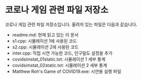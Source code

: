 # 코로나 게임 관련 파일 저장소
코로나 게임 관련 파일 저장소입니다. 올려저 있는 파일은 다음과 같습니다.
 - readme.md: 현재 읽고 있는 이 문서
 - s1.cpp: 시뮬레이션 1에 사용된 코드
 - s2.cpp: 시뮬레이션 2에 사용된 코드
 - inter.cpp: 직접 시연 가능한 코드, 인구밀도 설정을 추가
 - covidsimstat_01static.txt: 시뮬레이션 1 세부 통계
 - covidsimstat_02static.txt: 시뮬레이션 2 세부 통계
 - Matthew Roh's Game of COVID19.exe: 시연용 실행 파일
